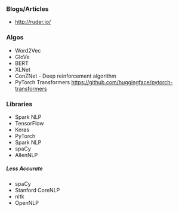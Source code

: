 ### Blogs/Articles
* http://ruder.io/

### Algos
* Word2Vec
* GloVe
* BERT
* XLNet
* ConZNet - Deep reinforcement algorithm
* PyTorch Transformers https://github.com/huggingface/pytorch-transformers

### Libraries
* Spark NLP
* TensorFlow
* Keras
* PyTorch
* Spark NLP
* spaCy
* AllenNLP

##### Less Accurate 
* spaCy
* Stanford CoreNLP
* nltk
* OpenNLP










